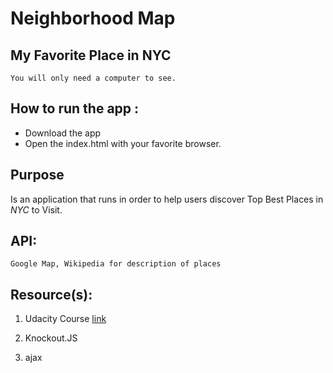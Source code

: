 # Neighborhood Map

## My Favorite Place in NYC

```
You will only need a computer to see.
```

## How to run the app :

* Download the app
* Open the index.html with your favorite browser.


## Purpose

Is an application that runs in order to help users discover Top Best Places in *NYC* to Visit.

## API:

```
Google Map, Wikipedia for description of places
```

## Resource(s): 
 1. Udacity Course [link](https://classroom.udacity.com/nanodegrees/nd001/parts/00113454014/modules/271165859175460/lessons/3310298553/concepts/31621285920923)

 2. Knockout.JS

 3. ajax
